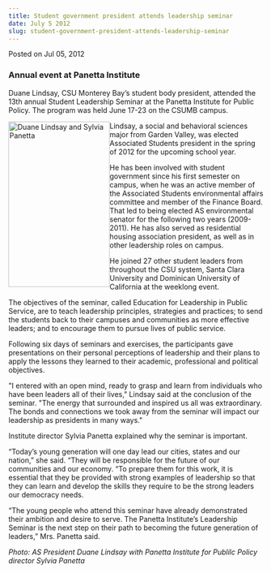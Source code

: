 ```yaml
---
title: Student government president attends leadership seminar
date: July 5 2012
slug: student-government-president-attends-leadership-seminar
---
```





<span class="date">Posted on Jul 05, 2012    </span>
<h3>Annual event at Panetta Institute</h3>
<p>Duane Lindsay, CSU Monterey Bay&#x2019;s student body president,
attended the 13th annual Student Leadership Seminar at the Panetta
Institute for Public Policy. The program was held June 17-23 on the
CSUMB campus.</p>
<p><img alt="Duane Lindsay and Sylvia Panetta" src="http://news.csumb.edu/sites/default/files/65/attachments/news/images/lindsay_and_panetta_sm.jpg" style="float:left; width:200px; height:326px">Lindsay, a social
and behavioral sciences major from Garden Valley, was elected
Associated Students president in the spring of 2012 for the
upcoming school year.</img></p>
<p>He has been involved with student government since his first
semester on campus, when he was an active member of the Associated
Students environmental affairs committee and member of the Finance
Board. That led to being elected AS environmental senator for the
following two years (2009-2011). He has also served as residential
housing association president, as well as in other leadership roles
on campus.</p>
<p>He joined 27 other student leaders from throughout the CSU
system, Santa Clara University and Dominican University of
California at the weeklong event.</p>
<p>The objectives of the seminar, called Education for Leadership
in Public Service, are to teach leadership principles, strategies
and practices; to send the students back to their campuses and
communities as more effective leaders; and to encourage them to
pursue lives of public service.</p>
<p>Following six days of seminars and exercises, the participants
gave presentations on their personal perceptions of leadership and
their plans to apply the lessons they learned to their academic,
professional and political objectives.</p>
<p>&quot;I entered with an open mind, ready to grasp and learn from
individuals who have been leaders all of their lives,&quot; Lindsay said
at the conclusion of the seminar. &quot;The energy that surrounded and
inspired us all was extraordinary. The bonds and connections we
took away from the seminar will impact our leadership as presidents
in many ways.&quot;</p>
<p>Institute director Sylvia Panetta explained why the seminar is
important.</p>
<p>&#x201C;Today&#x2019;s young generation will one day lead our cities, states
and our nation,&#x201D; she said. &#x201C;They will be responsible for the future
of our communities and our economy. &#x201C;To prepare them for this work,
it is essential that they be provided with strong examples of
leadership so that they can learn and develop the skills they
require to be the strong leaders our democracy needs.</p>
<p>&#x201C;The young people who attend this seminar have already
demonstrated their ambition and desire to serve. The Panetta
Institute&#x2019;s Leadership Seminar is the next step on their path to
becoming the future generation of leaders,&#x201D; Mrs. Panetta said.</p>
<p><em>Photo: AS President Duane Lindsay with Panetta Institute for
Publilc Policy director Sylvia Panetta &#xA0;</em></p>





